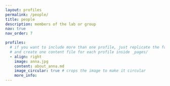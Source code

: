 ```yaml
---
layout: profiles
permalink: /people/
title: people
description: members of the lab or group
nav: true
nav_order: 7

profiles:
  # if you want to include more than one profile, just replicate the following block
  # and create one content file for each profile inside _pages/
  - align: right
    image: anna.jpg
    content: about_anna.md
    image_circular: true # crops the image to make it circular
    more_info: 
---
```


